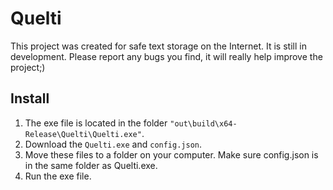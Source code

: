 # Quelti
This project was created for safe text storage on the Internet. It is still in development. Please report any bugs you find, it will really help improve the project;)

## Install
1. The exe file is located in the folder `"out\build\x64-Release\Quelti\Quelti.exe"`.
2. Download the `Quelti.exe` and `config.json`.
3. Move these files to a folder on your computer. Make sure config.json is in the same folder as Quelti.exe.
4. Run the exe file.
